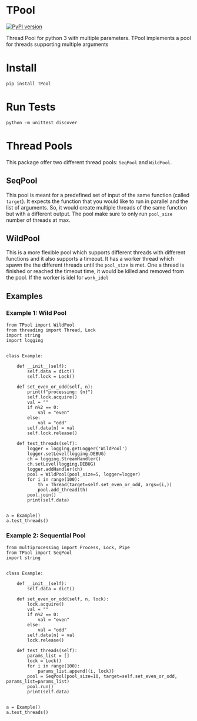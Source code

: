 # TPool

[![PyPI version](https://badge.fury.io/py/TPool.svg)](https://badge.fury.io/py/TPool)

Thread Pool for python 3 with multiple parameters. TPool implements a pool for threads supporting multiple arguments 


# Install
```
pip install TPool
```

# Run Tests
```
python -m unittest discover
```

# Thread Pools
This package offer two different thread pools: `SeqPool` and `WildPool`.

## SeqPool
This pool is meant for a predefined set of input of the same function (called `target`).
It expects the function that you would like to run in parallel and the list of arguments.
So, it would create multiple threads of the same function but with a different output. 
The pool make sure to only run `pool_size` number of threads at max. 

## WildPool
This is a more flexible pool which supports different threads with different
functions and it also supports a timeout. It has a worker thread which spawn the
the different threads until the `pool_size` is met. One a thread is finished
or reached the timeout time, it would be killed and removed from the pool.
If the worker is idel for `work_idel`



## Examples
### Example 1: Wild Pool 
```
from TPool import WildPool
from threading import Thread, Lock
import string
import logging


class Example:

    def __init__(self):
        self.data = dict()
        self.lock = Lock()

    def set_even_or_odd(self, n):
        print(f"processing: {n}")
        self.lock.acquire()
        val = ""
        if n%2 == 0:
            val = "even"
        else:
            val = "odd"
        self.data[n] = val
        self.lock.release()

    def test_threads(self):
        logger = logging.getLogger('WildPool')
        logger.setLevel(logging.DEBUG)
        ch = logging.StreamHandler()
        ch.setLevel(logging.DEBUG)
        logger.addHandler(ch)
        pool = WildPool(pool_size=5, logger=logger)
        for i in range(100):
            th = Thread(target=self.set_even_or_odd, args=(i,))
            pool.add_thread(th)
        pool.join()
        print(self.data)


a = Example()
a.test_threads()

```

### Example 2: Sequential Pool 
```
from multiprocessing import Process, Lock, Pipe
from TPool import SeqPool
import string


class Example:

    def __init__(self):
        self.data = dict()

    def set_even_or_odd(self, n, lock):
        lock.acquire()
        val = ""
        if n%2 == 0:
            val = "even"
        else:
            val = "odd"
        self.data[n] = val
        lock.release()

    def test_threads(self):
        params_list = []
        lock = Lock()
        for i in range(100):
            params_list.append((i, lock))
        pool = SeqPool(pool_size=10, target=self.set_even_or_odd, params_list=params_list)
        pool.run()
        print(self.data)


a = Example()
a.test_threads()

```
